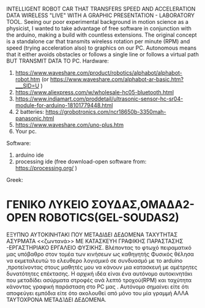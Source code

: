 INTELLIGENT ROBOT CAR THAT TRANSFERS SPEED AND ACCELERATION DATA WIRELESS "LIVE" WITH A GRAPHIC PRESENTATION - LABORATORY TOOL. Seeing our poor experimental background in motion science as a physicist, I wanted to take advantage of free software in conjunction with the arduino, making a build with countless extensions. The original concept is a standalone car that transmits wireless rotation per minute (RPM) and speed (trying acceleration also) to graphics on our PC. Autonomous means that it either avoids obstacles or follows a single line or follows a virtual path BUT TRANSMIT DATA TO PC.
Hardware: 
1)	https://www.waveshare.com/product/robotics/alphabot/alphabot-robot.htm (or https://www.waveshare.com/alphabot-ar-basic.htm?___SID=U )
2)	https://www.aliexpress.com/w/wholesale-hc05-bluetooth.html
3)	https://www.indiamart.com/proddetail/ultrasonic-sensor-hc-sr04-module-for-arduino-18101779448.html
4)	2 batteries: https://grobotronics.com/ncr18650b-3350mah-panasonic.html
5)	https://www.waveshare.com/uno-plus.htm
6)	Your pc.

                                                            
Software:
1)	arduino ide  
2)	processing ide (free download-open software  from: https://processing.org/  ) 


 

                                                                                                                                                                                                








Greek:
# ΓΕΝΙΚΟ ΛΥΚΕΙΟ ΣΟΥΔΑΣ,ΟΜΑΔΑ2-OPEN ROBOTICS(GEL-SOUDAS2)
ΕΞΥΠΝΟ ΑΥΤΟΚΙΝΗΤΑΚΙ ΠΟΥ ΜΕΤΑΔΙΔΕΙ ΔΕΔΟΜΕΝΑ ΤΑΧΥΤΗΤΑΣ ΑΣΥΡΜΑΤΑ <<ζωντανά>> ΜΕ ΚΑΤΑΣΚΕΥΗ ΓΡΑΦΙΚΗΣ ΠΑΡΑΣΤΑΣΗΣ -ΕΡΓΑΣΤΗΡΙΑΚΟ ΕΡΓΑΛΕΙΟ ΦΥΣΙΚΗΣ.
Βλέποντας το φτωχό πειραματικό μας υπόβαθρο στον τομέα των κινήσεων ως καθηγητής Φυσικός θέλησα να εκμεταλευτώ το ελευθερο λογισμικό σε συνδυασμό με το arduino ,προτείνοντας στους μαθητές μου να κάνουν μια κατασκευή με αμέτρητες δυνατότητες επέκτασης.
Η αρχική ιδέα είναι ένα αυτόνομο αυτοκινητάκι που μεταδίδει ασύρματα στροφές ανά λεπτό τροχού(RPM) και ταχύτητα κάνοντας γραφική παράσταση στο PC μας .
Αυτόνομο σημαίνει είτε ότι αποφεύγει εμπόδια είτε ότο ακολουθεί από μόνο του μία γραμμή ΑΛΛΑ ΤΑΥΤΟΧΡΟΝΑ ΜΕΤΑΔΊΔΕΙ ΔΕΔΟΜΕΝΑ.


